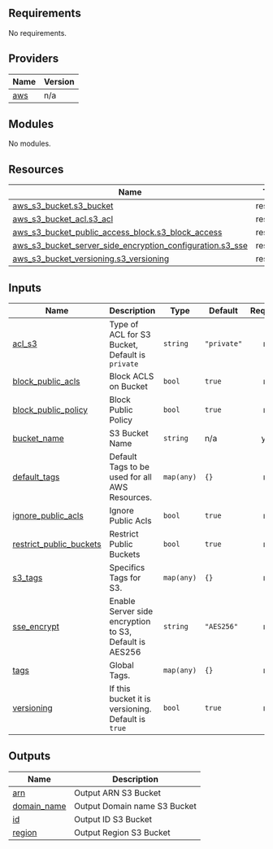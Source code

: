 <!-- BEGIN_TF_DOCS -->
## Requirements

No requirements.

## Providers

| Name | Version |
|------|---------|
| <a name="provider_aws"></a> [aws](#provider\_aws) | n/a |

## Modules

No modules.

## Resources

| Name | Type |
|------|------|
| [aws_s3_bucket.s3_bucket](https://registry.terraform.io/providers/hashicorp/aws/latest/docs/resources/s3_bucket) | resource |
| [aws_s3_bucket_acl.s3_acl](https://registry.terraform.io/providers/hashicorp/aws/latest/docs/resources/s3_bucket_acl) | resource |
| [aws_s3_bucket_public_access_block.s3_block_access](https://registry.terraform.io/providers/hashicorp/aws/latest/docs/resources/s3_bucket_public_access_block) | resource |
| [aws_s3_bucket_server_side_encryption_configuration.s3_sse](https://registry.terraform.io/providers/hashicorp/aws/latest/docs/resources/s3_bucket_server_side_encryption_configuration) | resource |
| [aws_s3_bucket_versioning.s3_versioning](https://registry.terraform.io/providers/hashicorp/aws/latest/docs/resources/s3_bucket_versioning) | resource |

## Inputs

| Name | Description | Type | Default | Required |
|------|-------------|------|---------|:--------:|
| <a name="input_acl_s3"></a> [acl\_s3](#input\_acl\_s3) | Type of ACL for S3 Bucket, Default is `private` | `string` | `"private"` | no |
| <a name="input_block_public_acls"></a> [block\_public\_acls](#input\_block\_public\_acls) | Block ACLS on Bucket | `bool` | `true` | no |
| <a name="input_block_public_policy"></a> [block\_public\_policy](#input\_block\_public\_policy) | Block Public Policy | `bool` | `true` | no |
| <a name="input_bucket_name"></a> [bucket\_name](#input\_bucket\_name) | S3 Bucket Name | `string` | n/a | yes |
| <a name="input_default_tags"></a> [default\_tags](#input\_default\_tags) | Default Tags to be used for all AWS Resources. | `map(any)` | `{}` | no |
| <a name="input_ignore_public_acls"></a> [ignore\_public\_acls](#input\_ignore\_public\_acls) | Ignore Public Acls | `bool` | `true` | no |
| <a name="input_restrict_public_buckets"></a> [restrict\_public\_buckets](#input\_restrict\_public\_buckets) | Restrict Public Buckets | `bool` | `true` | no |
| <a name="input_s3_tags"></a> [s3\_tags](#input\_s3\_tags) | Specifics Tags for S3. | `map(any)` | `{}` | no |
| <a name="input_sse_encrypt"></a> [sse\_encrypt](#input\_sse\_encrypt) | Enable Server side encryption to S3, Default is AES256 | `string` | `"AES256"` | no |
| <a name="input_tags"></a> [tags](#input\_tags) | Global Tags. | `map(any)` | `{}` | no |
| <a name="input_versioning"></a> [versioning](#input\_versioning) | If this bucket it is versioning. Default is `true` | `bool` | `true` | no |

## Outputs

| Name | Description |
|------|-------------|
| <a name="output_arn"></a> [arn](#output\_arn) | Output ARN S3 Bucket |
| <a name="output_domain_name"></a> [domain\_name](#output\_domain\_name) | Output Domain name S3 Bucket |
| <a name="output_id"></a> [id](#output\_id) | Output ID S3 Bucket |
| <a name="output_region"></a> [region](#output\_region) | Output Region S3 Bucket |
<!-- END_TF_DOCS -->